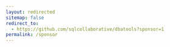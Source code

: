 ```yaml
---
layout: redirected
sitemap: false
redirect_to:
  - https://github.com/sqlcollaborative/dbatools?sponsor=1
permalink: /sponsor
---
```

